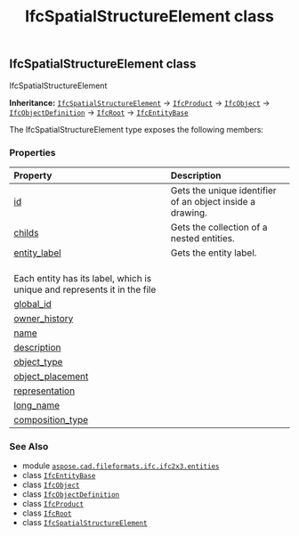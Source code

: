 ﻿---
title: IfcSpatialStructureElement class
second_title: Aspose.CAD for Python via .NET API References
description: 
type: docs
weight: 5270
url: /python-net/aspose.cad.fileformats.ifc.ifc2x3.entities/ifcspatialstructureelement/
is_root: false
---

## IfcSpatialStructureElement class

IfcSpatialStructureElement



**Inheritance:** [`IfcSpatialStructureElement`](/cad/python-net/aspose.cad.fileformats.ifc.ifc2x3.entities/ifcspatialstructureelement) → 
[`IfcProduct`](/cad/python-net/aspose.cad.fileformats.ifc.ifc2x3.entities/ifcproduct) → 
[`IfcObject`](/cad/python-net/aspose.cad.fileformats.ifc.ifc2x3.entities/ifcobject) → 
[`IfcObjectDefinition`](/cad/python-net/aspose.cad.fileformats.ifc.ifc2x3.entities/ifcobjectdefinition) → 
[`IfcRoot`](/cad/python-net/aspose.cad.fileformats.ifc.ifc2x3.entities/ifcroot) → 
[`IfcEntityBase`](/cad/python-net/aspose.cad.fileformats.ifc/ifcentitybase)



The IfcSpatialStructureElement type exposes the following members:

### Properties
| Property | Description |
| :- | :- |
| [id](/cad/python-net/aspose.cad.fileformats.ifc.ifc2x3.entities/ifcspatialstructureelement/id) | Gets the unique identifier of an object inside a drawing. |
| [childs](/cad/python-net/aspose.cad.fileformats.ifc.ifc2x3.entities/ifcspatialstructureelement/childs) | Gets the collection of a nested entities. |
| [entity_label](/cad/python-net/aspose.cad.fileformats.ifc.ifc2x3.entities/ifcspatialstructureelement/entity_label) | Gets the entity label.<br/>Each entity has its label, which is unique and represents it in the file |
| [global_id](/cad/python-net/aspose.cad.fileformats.ifc.ifc2x3.entities/ifcspatialstructureelement/global_id) |  |
| [owner_history](/cad/python-net/aspose.cad.fileformats.ifc.ifc2x3.entities/ifcspatialstructureelement/owner_history) |  |
| [name](/cad/python-net/aspose.cad.fileformats.ifc.ifc2x3.entities/ifcspatialstructureelement/name) |  |
| [description](/cad/python-net/aspose.cad.fileformats.ifc.ifc2x3.entities/ifcspatialstructureelement/description) |  |
| [object_type](/cad/python-net/aspose.cad.fileformats.ifc.ifc2x3.entities/ifcspatialstructureelement/object_type) |  |
| [object_placement](/cad/python-net/aspose.cad.fileformats.ifc.ifc2x3.entities/ifcspatialstructureelement/object_placement) |  |
| [representation](/cad/python-net/aspose.cad.fileformats.ifc.ifc2x3.entities/ifcspatialstructureelement/representation) |  |
| [long_name](/cad/python-net/aspose.cad.fileformats.ifc.ifc2x3.entities/ifcspatialstructureelement/long_name) |  |
| [composition_type](/cad/python-net/aspose.cad.fileformats.ifc.ifc2x3.entities/ifcspatialstructureelement/composition_type) |  |



### See Also
* module [`aspose.cad.fileformats.ifc.ifc2x3.entities`](..)
* class [`IfcEntityBase`](/cad/python-net/aspose.cad.fileformats.ifc/ifcentitybase)
* class [`IfcObject`](/cad/python-net/aspose.cad.fileformats.ifc.ifc2x3.entities/ifcobject)
* class [`IfcObjectDefinition`](/cad/python-net/aspose.cad.fileformats.ifc.ifc2x3.entities/ifcobjectdefinition)
* class [`IfcProduct`](/cad/python-net/aspose.cad.fileformats.ifc.ifc2x3.entities/ifcproduct)
* class [`IfcRoot`](/cad/python-net/aspose.cad.fileformats.ifc.ifc2x3.entities/ifcroot)
* class [`IfcSpatialStructureElement`](/cad/python-net/aspose.cad.fileformats.ifc.ifc2x3.entities/ifcspatialstructureelement)
